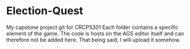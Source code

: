 # Election-Quest
My capstone project git for CRCP5301 
Each folder contains a specific element of the game. The code is hosts on the AGS editor itself and can therefore not be added here. 
That being said, I will upload it somehow.
